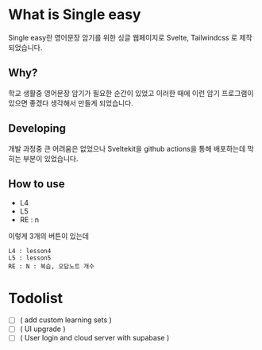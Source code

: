 # What is Single easy

Single easy란 영어문장 암기를 위한 싱글 웹페이지로 Svelte, Tailwindcss 로 제작되었습니다.

## Why?

학교 생활중 영어문장 암기가 필요한 순간이 있었고 이러한 때에 이런 암기 프로그램이 있으면 좋겠다 생각해서 만들게 되었습니다.

## Developing

개발 과정중 큰 어려움은 없었으나 Sveltekit을 github actions을 통해 배포하는데 막히는 부분이 있었습니다.

## How to use

 - L4
 - L5
 - RE : n

 이렇게 3개의 버튼이 있는데

 ```
 L4 : lesson4
 L5 : lesson5
 RE : N : 복습, 오답노트 개수
```

# Todolist

- [ ] ( add custom learning sets )
- [ ] ( UI upgrade )
- [ ] ( User login and cloud server with supabase )
